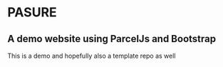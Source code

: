 # PASURE
## A demo website using ParcelJs and Bootstrap

This is a demo and hopefully also a template repo as well
